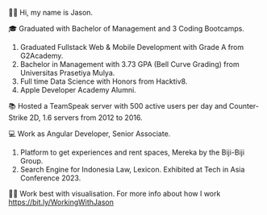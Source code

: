👋🏽 Hi, my name is Jason.

🎓 Graduated with Bachelor of Management and 3 Coding Bootcamps.
1. Graduated Fullstack Web & Mobile Development with Grade A from G2Academy.
2. Bachelor in Management with 3.73 GPA (Bell Curve Grading) from Universitas Prasetiya Mulya.
3. Full time Data Science with Honors from Hacktiv8.
4. Apple Developer Academy Alumni.

📚 Hosted a TeamSpeak server with 500 active users per day and Counter-Strike 2D, 1.6 servers from 2012 to 2016.

💻 Work as Angular Developer, Senior Associate.
1. Platform to get experiences and rent spaces, Mereka by the Biji-Biji Group. 
2. Search Engine for Indonesia Law, Lexicon. Exhibited at Tech in Asia Conference 2023.

💪🏽 Work best with visualisation. For more info about how I work https://bit.ly/WorkingWithJason
